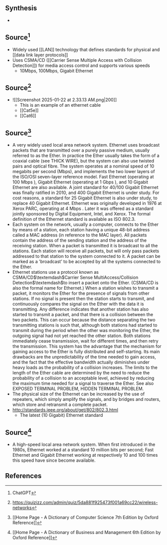 ## Synthesis
- 
## Source[^1]
- Widely used [[LAN]] technology that defines standards for physical and [[data link layer protocols]]
- Uses CSMA/CD ([[Carrier Sense Multiple Access with Collision Detection]]) for media access control and supports various speeds
	- 10Mbps, 100Mbps, Gigabit Ethernet

## Source[^2]
- ![[Screenshot 2025-01-22 at 2.33.13 AM.png|200]]
	- This is an example of an ethernet cable
	- [[Cat5e]]
	- [[Cat6]]

## Source[^3]
- A very widely used local area network system. Ethernet uses broadcast packets that are transmitted over a purely passive medium, usually referred to as the Ether. In practice the Ether usually takes the form of a coaxial cable (see THICK WIRE), but the system can also use twisted pairs and optical fibre. The system operates at a nominal speed of 10 megabits per second (Mbps), and implements the two lower layers of the ISO/OSI seven-layer reference model. Fast Ethernet (operating at 100 Mbps ), Gigabit Ethernet (operating at 1 Gbps ), and 10 Gigabit Ethernet are also available. A joint standard for 40/100 Gigabit Ethernet was finally ratified in 2010, and 400 Gigabit Ethernet is under study. For cost reasons, a standard for 25 Gigabit Ethernet is also under study, to replace 40 Gigabit Ethernet. Ethernet was originally developed in 1976 at Xerox PARC, operating at 4 Mbps . Later it was offered as a standard jointly sponsored by Digital Equipment, Intel, and Xerox. The formal definition of the Ethernet standard is available as ISO 802.3.
- Each system on the network, usually a computer, connects to the Ether by means of a station, each station having a unique 48-bit address called a MAC address (in reference to the MAC layer). All packets contain the address of the sending station and the address of the receiving station. When a packet is transmitted it is broadcast to all the stations. Each station will receive all packets, but will only pass packets addressed to that station to the system connected to it. A packet can be marked as a 'broadcast' to be accepted by all the systems connected to the Ether.
- Ethernet stations use a protocol known as CSMA/CD$\textemdash$Carrier Sense MultiAccess/Collision Detection$\textemdash$to insert a packet onto the Ether. (CSMA/CD is also the formal name for Ethernet.) When a station wishes to transmit a packet, it monitors the Ether for the presence of signals from other stations. If no signal is present then the station starts to transmit, and continuously compares the signal on the Ether with the data it is transmitting. Any difference indicates that another station has also started to transmit a packet, and that there is a collision between the two packets. This can occur because the distance separating the two transmitting stations is such that, although both stations had started to transmit during the period when the other was monitoring the Ether, the outgoing signal had not yet reached the other station. Both stations immediately cease transmission, wait for different times, and then retry the transmission. This system has the advantage that the mechanism for gaining access to the Ether is fully distributed and self-starting. Its main drawbacks are the unpredictability of the time needed to gain access, and the fact that the effective bandwidth actually diminishes under heavy loads as the probability of a collision increases. The limits to the length of the Ether cable are determined by the need to reduce the probability of a collision to an acceptable level, achieved by reducing the maximum time needed for a signal to traverse the Ether. See also EXPOSED TERMINAL PROBLEM, HIDDEN TERMINAL PROBLEM.
- The physical size of the Ethernet can be increased by the use of repeaters, which simply amplify the signals, and by bridges and routers, which store and retransmit a complete packet.
- http://standards.ieee.org/about/get/802/802.3.html
	- The latest (10 Gigabit) Ethernet standard
## Source[^4]
- A high-speed local area network system. When first introduced in the 1980s, Ethernet worked at a standard 10 million bits per second; Fast Ethernet and Gigabit Ethernet working at respectively 10 and 100 times this speed have since become available.
## References

[^1]: ChatGPT
[^2]: https://quizizz.com/admin/quiz/5da881f925473f001a69cc22/wireless-networks
[^3]: [[Home Page - A Dictionary of Computer Science 7th Edition by Oxford Reference]]
[^4]: [[Home Page - A Dictionary of Business and Management 6th Edition by Oxford Reference]]